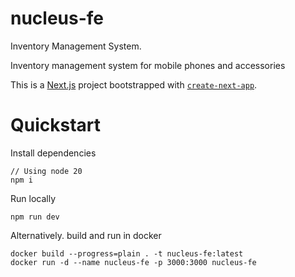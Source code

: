 # nucleus-fe

Inventory Management System.

Inventory management system for mobile phones and accessories

This is a [Next.js](https://nextjs.org/) project bootstrapped with [`create-next-app`](https://github.com/vercel/next.js/tree/canary/packages/create-next-app).

# Quickstart

Install dependencies

```
// Using node 20
npm i
```

Run locally

```
npm run dev
```

Alternatively. build and run in docker

```
docker build --progress=plain . -t nucleus-fe:latest
docker run -d --name nucleus-fe -p 3000:3000 nucleus-fe
```
